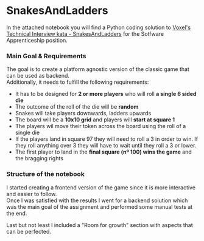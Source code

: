# SnakesAndLadders

In the attached notebook you will find a Python coding solution to <a href="https://github.com/VoxelGroup/Katas.Code.SnakesAndLadders/" target="_blank">Voxel's Technical Interview kata - SnakesAndLadders</a> for the Sotfware Apprenticeship position.


### Main Goal & Requirements

The goal is to create a platform agnostic version of the classic game that can be used as backend. 
<br> Additionally, it needs to fulfill the following requirements:

* It has to be designed for **2 or more players** who will roll **a single 6 sided die**
* The outcome of the roll of the die will be **random**
* Snakes will take players downwards, ladders upwards
* The board will be a **10x10 grid** and players will **start at square 1**
* The players wil move their token across the board using the roll of a single die
* If the players land in square 97 they will need to roll a 3 in order to win. If they roll anything over 3 they will have to wait until they roll a 3 or lower.
* The first player to land in the **final square (nº 100) wins the game** and the bragging rights

### Structure of the notebook

I started creating a frontend version of the game since it is more interactive and easier to follow. <br>
Once I was satisfied with the results I went for a backend solution which was the main goal of the assignment and performed some manual tests at the end.

Last but not least I included a "Room for growth" section with aspects that can be perfected.
